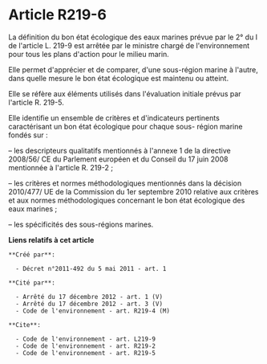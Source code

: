 # Article R219-6

La définition du bon état écologique des eaux marines prévue par le 2° du I de l'article L. 219-9 est arrêtée par le ministre
chargé de l'environnement pour tous les plans d'action pour le milieu marin.

Elle permet d'apprécier et de comparer, d'une sous-région marine à l'autre, dans quelle mesure le bon état écologique est
maintenu ou atteint.

Elle se réfère aux éléments utilisés dans l'évaluation initiale prévus par l'article R. 219-5.

Elle identifie un ensemble de critères et d'indicateurs pertinents caractérisant un bon état écologique pour chaque sous-
région marine fondés sur :

– les descripteurs qualitatifs mentionnés à l'annexe 1 de la directive 2008/56/ CE du Parlement européen et du Conseil du 17
juin 2008 mentionnée à l'article R. 219-2 ;

– les critères et normes méthodologiques mentionnés dans la décision 2010/477/ UE de la Commission du 1er septembre 2010
relative aux critères et aux normes méthodologiques concernant le bon état écologique des eaux marines ;

– les spécificités des sous-régions marines.

**Liens relatifs à cet article**

	**Créé par**:

	  - Décret n°2011-492 du 5 mai 2011 - art. 1

	**Cité par**:

	  - Arrêté du 17 décembre 2012 - art. 1 (V)
	  - Arrêté du 17 décembre 2012 - art. 3 (V)
	  - Code de l'environnement - art. R219-4 (M)

	**Cite**:

	  - Code de l'environnement - art. L219-9
	  - Code de l'environnement - art. R219-2
	  - Code de l'environnement - art. R219-5
